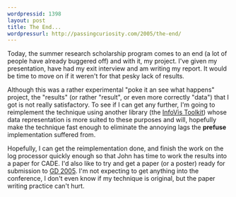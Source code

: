 ```yaml
---
wordpressid: 1398
layout: post
title: The End...
wordpressurl: http://passingcuriosity.com/2005/the-end/
---
```


Today, the summer research scholarship program comes to an end (a lot of people
have already buggered off) and with it, my project. I've given my presentation,
have had my exit interview and am writing my report. It would be time to move
on if it weren't for that pesky lack of results.

Although this was a rather experimental "poke it an see what happens" project,
the "results" (or rather "result", or even more correctly "data") that I got is
not really satisfactory. To see if I can get any further, I'm going to
reimplement the technique using another library (the [InfoVis
Toolkit](http://ivtk.sf.net/)) whose data representation is more suited to
these purposes and will, hopefully make the technique fast enough to eliminate
the annoying lags the **prefuse** implementation suffered from.

Hopefully, I can get the reimplementation done, and finish the work on the log
processor quickly enough so that John has time to work the results into a paper
for CADE. I'd also like to try and get a paper (or a poster) ready for
submission to [GD 2005](http://www.gd2005.org/). I'm not expecting to get
anything into the conference, I don't even know if my technique is original,
but the paper writing practice can't hurt.
